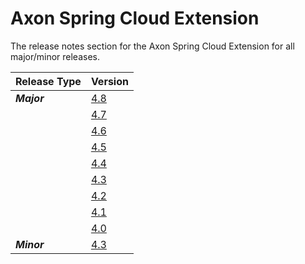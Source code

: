 # Axon Spring Cloud Extension

The release notes section for the Axon Spring Cloud Extension for all major/minor releases.

| Release Type | Version                                            |
|:-------------|:---------------------------------------------------|
| _**Major**_  | [4.8](rn-springcloud-major-releases.md#release-48) |
|              | [4.7](rn-springcloud-major-releases.md#release-47) |
|              | [4.6](rn-springcloud-major-releases.md#release-46) |
|              | [4.5](rn-springcloud-major-releases.md#release-45) |
|              | [4.4](rn-springcloud-major-releases.md#release-44) |
|              | [4.3](rn-springcloud-major-releases.md#release-43) |
|              | [4.2](rn-springcloud-major-releases.md#release-42) |
|              | [4.1](rn-springcloud-major-releases.md#release-41) |
|              | [4.0](rn-springcloud-major-releases.md#release-40) |
| _**Minor**_  | [4.3](rn-springcloud-minor-releases.md#release-43) |
